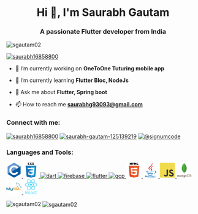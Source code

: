 <h1 align="center">Hi 👋, I'm Saurabh Gautam</h1>
<h3 align="center">A passionate Flutter developer from India</h3>

<p align="left"> <img src="https://komarev.com/ghpvc/?username=sgautam02&label=Profile%20views&color=0e75b6&style=flat" alt="sgautam02" /> </p>

<p align="left"> <a href="https://twitter.com/saurabh16858800" target="blank"><img src="https://img.shields.io/twitter/follow/saurabh16858800?logo=twitter&style=for-the-badge" alt="saurabh16858800" /></a> </p>

- 🔭 I’m currently working on **OneToOne Tuturing mobile app**

- 🌱 I’m currently learning **Flutter Bloc, NodeJs**

- 💬 Ask me about **Flutter, Spring boot**

- 📫 How to reach me **saurabhg93093@gmail.com**

<h3 align="left">Connect with me:</h3>
<p align="left">
<a href="https://twitter.com/saurabh16858800" target="blank"><img align="center" src="https://raw.githubusercontent.com/rahuldkjain/github-profile-readme-generator/master/src/images/icons/Social/twitter.svg" alt="saurabh16858800" height="30" width="40" /></a>
<a href="https://linkedin.com/in/saurabh-gautam-125139219" target="blank"><img align="center" src="https://raw.githubusercontent.com/rahuldkjain/github-profile-readme-generator/master/src/images/icons/Social/linked-in-alt.svg" alt="saurabh-gautam-125139219" height="30" width="40" /></a>
<a href="https://www.youtube.com/c/@signumcode" target="blank"><img align="center" src="https://raw.githubusercontent.com/rahuldkjain/github-profile-readme-generator/master/src/images/icons/Social/youtube.svg" alt="@signumcode" height="30" width="40" /></a>
</p>

<h3 align="left">Languages and Tools:</h3>
<p align="left"> <a href="https://www.cprogramming.com/" target="_blank" rel="noreferrer"> <img src="https://raw.githubusercontent.com/devicons/devicon/master/icons/c/c-original.svg" alt="c" width="40" height="40"/> </a> <a href="https://www.w3schools.com/css/" target="_blank" rel="noreferrer"> <img src="https://raw.githubusercontent.com/devicons/devicon/master/icons/css3/css3-original-wordmark.svg" alt="css3" width="40" height="40"/> </a> <a href="https://dart.dev" target="_blank" rel="noreferrer"> <img src="https://www.vectorlogo.zone/logos/dartlang/dartlang-icon.svg" alt="dart" width="40" height="40"/> </a> <a href="https://firebase.google.com/" target="_blank" rel="noreferrer"> <img src="https://www.vectorlogo.zone/logos/firebase/firebase-icon.svg" alt="firebase" width="40" height="40"/> </a> <a href="https://flutter.dev" target="_blank" rel="noreferrer"> <img src="https://www.vectorlogo.zone/logos/flutterio/flutterio-icon.svg" alt="flutter" width="40" height="40"/> </a> <a href="https://cloud.google.com" target="_blank" rel="noreferrer"> <img src="https://www.vectorlogo.zone/logos/google_cloud/google_cloud-icon.svg" alt="gcp" width="40" height="40"/> </a> <a href="https://www.w3.org/html/" target="_blank" rel="noreferrer"> <img src="https://raw.githubusercontent.com/devicons/devicon/master/icons/html5/html5-original-wordmark.svg" alt="html5" width="40" height="40"/> </a> <a href="https://www.java.com" target="_blank" rel="noreferrer"> <img src="https://raw.githubusercontent.com/devicons/devicon/master/icons/java/java-original.svg" alt="java" width="40" height="40"/> </a> <a href="https://developer.mozilla.org/en-US/docs/Web/JavaScript" target="_blank" rel="noreferrer"> <img src="https://raw.githubusercontent.com/devicons/devicon/master/icons/javascript/javascript-original.svg" alt="javascript" width="40" height="40"/> </a> <a href="https://www.mongodb.com/" target="_blank" rel="noreferrer"> <img src="https://raw.githubusercontent.com/devicons/devicon/master/icons/mongodb/mongodb-original-wordmark.svg" alt="mongodb" width="40" height="40"/> </a> <a href="https://www.mysql.com/" target="_blank" rel="noreferrer"> <img src="https://raw.githubusercontent.com/devicons/devicon/master/icons/mysql/mysql-original-wordmark.svg" alt="mysql" width="40" height="40"/> </a> <a href="https://reactjs.org/" target="_blank" rel="noreferrer"> <img src="https://raw.githubusercontent.com/devicons/devicon/master/icons/react/react-original-wordmark.svg" alt="react" width="40" height="40"/> </a> </p>

<p><img align="left" src="https://github-readme-stats.vercel.app/api/top-langs?username=sgautam02&show_icons=true&locale=en&layout=compact" alt="sgautam02" /></p>

<p>&nbsp;<img align="center" src="https://github-readme-stats.vercel.app/api?username=sgautam02&show_icons=true&locale=en" alt="sgautam02" /></p>
